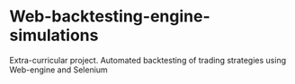 # Web-backtesting-engine-simulations
Extra-curricular project. Automated backtesting of trading strategies using Web-engine and Selenium
